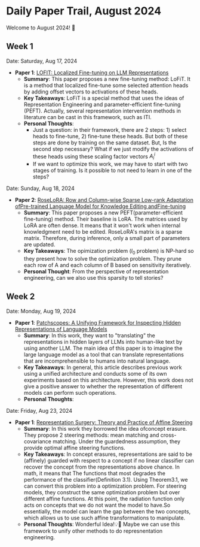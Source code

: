 # Daily Paper Trail, August 2024
Welcome to August 2024! 🚀

## Week 1
Date: Saturday, Aug 17, 2024
- **Paper 1**: [LOFIT: Localized Fine-tuning on LLM Representations](https://arxiv.org/pdf/2406.01563)
  - **Summary**: This paper proposes a new fine-tuning method: LoFiT. It is a method that localized fine-tune some selected attention heads by adding offset vectors to activations of these heads. 
  - **Key Takeaways**: LoFiT is a special method that uses the ideas of Representation Engineering and parameter-efficient fine-tuning (PEFT). Actually, several representation intervention methods in literature can be
cast in this framework, such as ITI. 
  - **Personal Thoughts**:
    - Just a question: in their framework, there are 2 steps: 1) select heads to fine-tune, 2) fine-tune these heads. But both of these steps are done by training on the same dataset. But, Is the second step necessary? What if we just modify the activations of these heads using these scaling factor vectors $A_l^i$
    - If we want to optimize this work, we may have to start with two stages of training. Is it possible to not need to learn in one of the steps?

Date: Sunday, Aug 18, 2024
- **Paper 2**: [RoseLoRA: Row and Column-wise Sparse Low-rank Adaptation ofPre-trained Language Model for Knowledge Editing andFine-tuning](https://arxiv.org/pdf/2406.10777)
  - **Summary**: This paper proposes a new PEFT(parameter-efficient fine-tuning) method. Their baseline is LoRA. The matrices used by LoRA are often dense. It means that it won't work when internal knowledgment need to be edited. RoseLoRA's matrix is a sparse matrix. Therefore, during inference, only a small part of parameters are updated.
  - **Key Takeaways**: The opimization problem ($l_0$ problem) is NP-hard so they present how to solve the optimization problem. They prune each
row of A and each column of B based on sensitivity iteratively.
  - **Personal Thought**: From the perspective of representation engineering, can we also use this sparsity to tell stories?


## Week 2
Date: Monday, Aug 19, 2024
- **Paper 1**: [Patchscopes: A Unifying Framework for Inspecting Hidden Representations of Language Models](https://arxiv.org/pdf/2401.06102)
  - **Summary**: In this work, they want to "translating" the representations in hidden layers of LLMs into human-like text by using another LLM. The main idea of ​​this paper is to imagine the large language model as a tool that can translate representations that are incomprehensible to humans into natural language.
  - **Key Takeaways**: In general, this article describes previous work using a unified architecture and conducts some of its own experiments based on this architecture. However, this work does not give a positive answer to whether the representation of different models can perform such operations.
  - **Personal Thoughts**:
 

Date: Friday, Aug 23, 2024
- **Paper 1**: [Representation Surgery: Theory and Practice of Affine Steering](https://arxiv.org/pdf/2402.09631)
  - **Summary**: In this work they borrowed the idea of ​​concept erasure. They propose 2 steering methods: mean matching and cross-covariance matching. Under the guardedness assumption, they provide optimal affine steering functions.
  - **Key Takeaways**: In concept erasures, representations are said to be (affinely) guarded with respect to a concept if no linear classifier can recover the concept from the representations above chance. In math, it means that The functions that most degrades the performance of the classifier(Definition 3.1). Using Theorem3.1, we can convert this problem into a optimization problem. For steering models, they construct the same optimization problem but over different affine functions. At this point, the radiation function only acts on concepts that we do not want the model to have.So essentially, the model can learn the gap between the two concepts, which allows us to use such affine transformations to manipulate.
  - **Personal Thoughts**: Wonderful Idea!💡🤩 Maybe we can use this framework to unify other methods to do represnentation engineering.
